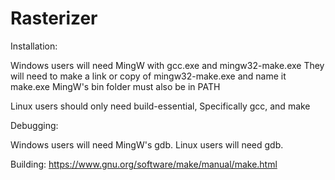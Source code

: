 # Rasterizer

Installation:

Windows users will need MingW with gcc.exe and mingw32-make.exe
They will need to make a link or copy of mingw32-make.exe and name it make.exe
MingW's bin folder must also be in PATH

Linux users should only need build-essential,
Specifically gcc, and make

Debugging:

Windows users will need MingW's gdb.
Linux users will need gdb.

Building:
    https://www.gnu.org/software/make/manual/make.html
